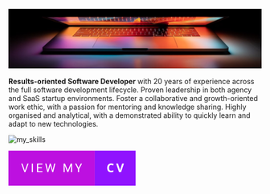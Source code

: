 ![Header](./photo-1537498425277-c283d32ef9db.jpg)

**Results-oriented Software Developer** with 20 years of experience across the full software development lifecycle. Proven leadership in both agency and SaaS startup environments. Foster a collaborative and growth-oriented work ethic, with a passion for mentoring and knowledge sharing. Highly organised and analytical, with a demonstrated ability to quickly learn and adapt to new technologies.


![my_skills](https://skillicons.dev/icons?theme=light&i=laravel,php,py,django,mysql,mongodb,elasticsearch,rabbitmq,redis,postgres,alpinejs,vuejs,pinia,react,aws,gcp,azure,git,github,bitbucket,css,bootstrap,bash,cypress,docker,graphql,nginx,nodejs,sentry,ts)




[![my_cv](./view-my-cv.svg)](https://resume.io/r/AxNfgXLZk)
